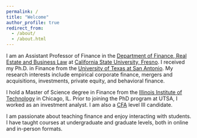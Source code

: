```yaml
---
permalink: /
title: "Welcome"
author_profile: true
redirect_from: 
  - /about/
  - /about.html
---
```


I am an Assistant Professor of Finance in the [Department of Finance, Real Estate and Business Law](https://craig.fresnostate.edu/fbl/index.html) at [California State University, Fresno](https://www.fresnostate.edu/). I received my Ph.D. in Finance from the [University of Texas at San Antonio](https://business.utsa.edu/finance/). My research interests include empirical corporate finance, mergers and acquisitions, investments, private equity, and behavioral finance. 

I hold a Master of Science degree in Finance from the [Illinois Institute of Technology](https://www.iit.edu/) in Chicago, IL. Prior to joining the PhD program at UTSA, I worked as an investment analyst. I am also a [CFA](https://www.cfainstitute.org/) level III candidate.

I am passionate about teaching finance and enjoy interacting with students. I have taught courses at undergraduate and graduate levels, both in online and in-person formats. 
